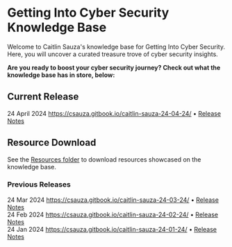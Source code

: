 # Getting Into Cyber Security Knowledge Base

Welcome to Caitlin Sauza's knowledge base for Getting Into Cyber Security. Here, you will uncover a curated treasure trove of cyber security insights.  
  
**Are you ready to boost your cyber security journey? Check out what the knowledge base has in store, below:**
  
## Current Release
24 April 2024 https://csauza.gitbook.io/caitlin-sauza-24-04-24/  • [Release Notes](https://www.linkedin.com/posts/csauza_knowledge-base-update-week-of-april-29-activity-7190454731184451584-mA67?utm_source=share&utm_medium=member_desktop)  

## Resource Download
See the [Resources folder](https://github.com/csauza/getting-into-cyber-kb/tree/main/Resources) to download resources showcased on the knowledge base.  
  
### Previous Releases
24 Mar 2024 https://csauza.gitbook.io/caitlin-sauza-24-03-24/  • [Release Notes](https://www.linkedin.com/posts/csauza_knowledge-base-update-week-of-march-25-activity-7178239294950580224-HZqE?utm_source=share&utm_medium=member_desktop)  
24 Feb 2024 https://csauza.gitbook.io/caitlin-sauza-24-02-24/ • [Release Notes](https://www.linkedin.com/posts/csauza_knowledge-base-update-week-of-march-04-activity-7170147730349051905-rCWl/?utm_source=share&utm_medium=member_desktop)  
24 Jan 2024 https://csauza.gitbook.io/caitlin-sauza-24-01-24/ • [Release Notes](https://www.linkedin.com/posts/csauza_knowledge-base-update-week-of-february-activity-7162535773429248001-zNWt?utm_source=share&utm_medium=member_desktop)
